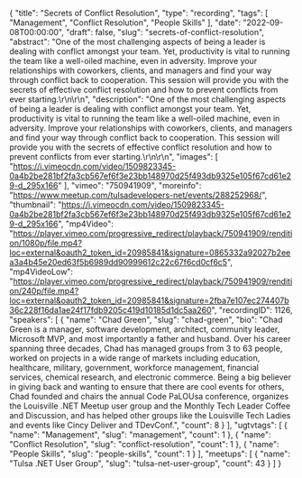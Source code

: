{
  "title": "Secrets of Conflict Resolution",
  "type": "recording",
  "tags": [
    "Management",
    "Conflict Resolution",
    "People Skills"
  ],
  "date": "2022-09-08T00:00:00",
  "draft": false,
  "slug": "secrets-of-conflict-resolution",
  "abstract": "One of the most challenging aspects of being a leader is dealing with conflict amongst your team. Yet, productivity is vital to running the team like a well-oiled machine, even in adversity. Improve your relationships with coworkers, clients, and managers and find your way through conflict back to cooperation. This session will provide you with the secrets of effective conflict resolution and how to prevent conflicts from ever starting.\r\n\r\n",
  "description": "One of the most challenging aspects of being a leader is dealing with conflict amongst your team. Yet, productivity is vital to running the team like a well-oiled machine, even in adversity. Improve your relationships with coworkers, clients, and managers and find your way through conflict back to cooperation. This session will provide you with the secrets of effective conflict resolution and how to prevent conflicts from ever starting.\r\n\r\n",
  "images": [
    "https://i.vimeocdn.com/video/1509823345-0a4b2be281bf2fa3cb567ef6f3e23bb148970d25f493db9325e105f67cd61e29-d_295x166"
  ],
  "vimeo": "750941909",
  "moreinfo": "https://www.meetup.com/tulsadevelopers-net/events/288252968/",
  "thumbnail": "https://i.vimeocdn.com/video/1509823345-0a4b2be281bf2fa3cb567ef6f3e23bb148970d25f493db9325e105f67cd61e29-d_295x166",
  "mp4Video": "https://player.vimeo.com/progressive_redirect/playback/750941909/rendition/1080p/file.mp4?loc=external&oauth2_token_id=20985841&signature=0865332a92027b2eea3a4b45e20ed63f5b6989dd90999612c22c67f6cd0cf6c5",
  "mp4VideoLow": "https://player.vimeo.com/progressive_redirect/playback/750941909/rendition/240p/file.mp4?loc=external&oauth2_token_id=20985841&signature=2fba7e107ec274407b36c228f16da1ae24f17fdb9205c419d10185d1dc5aa260",
  "recordingID": 1126,
  "speakers": [
    {
      "name": "Chad Green",
      "slug": "chad-green",
      "bio": "Chad Green is a manager, software development, architect, community leader, Microsoft MVP, and most importantly a father and husband. Over his career spanning three decades, Chad has managed groups from 3 to 63 people, worked on projects in a wide range of markets including education, healthcare, military, government, workforce management, financial services, chemical research, and electronic commerce.  Being a big believer in giving back and wanting to ensure that there are cool events for others, Chad founded and chairs the annual Code PaLOUsa conference, organizes the Louisville .NET Meetup user group and the Monthly Tech Leader Coffee and Discussion, and has helped other groups like the Louisville Tech Ladies and events like Cincy Deliver and TDevConf.",
      "count": 8
    }
  ],
  "ugtvtags": [
    {
      "name": "Management",
      "slug": "management",
      "count": 1
    },
    {
      "name": "Conflict Resolution",
      "slug": "conflict-resolution",
      "count": 1
    },
    {
      "name": "People Skills",
      "slug": "people-skills",
      "count": 1
    }
  ],
  "meetups": [
    {
      "name": "Tulsa .NET User Group",
      "slug": "tulsa-net-user-group",
      "count": 43
    }
  ]
}